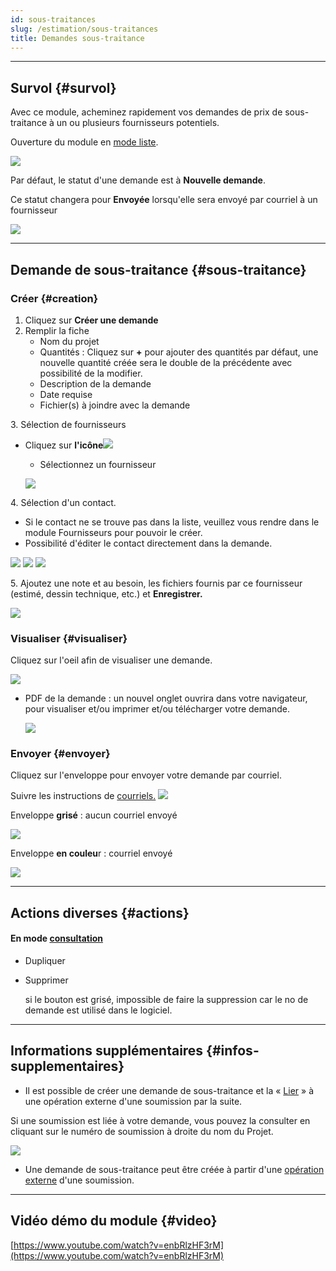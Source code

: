 ```yaml
---
id: sous-traitances
slug: /estimation/sous-traitances
title: Demandes sous-traitance
---
```


---

## Survol {#survol}

Avec ce module, acheminez rapidement vos demandes de prix de sous-traitance à un ou plusieurs fournisseurs potentiels.

Ouverture du module en [mode liste](../fonctionnalites-generales/navigation.md#mode-liste).

![](../../static/img/Soustraitances_01.png)

Par défaut, le statut d'une demande est à **Nouvelle demande**.

Ce statut changera pour **Envoyée** lorsqu'elle sera envoyé par courriel à un fournisseur

![](../../static/img/Soustraitances_02.png)

---

## Demande de sous-traitance {#sous-traitance}

### Créer {#creation}

1. Cliquez sur **Créer une demande**
2. Remplir la fiche
   - Nom du projet
   - Quantités : Cliquez sur **+** pour ajouter des quantités
     par défaut, une nouvelle quantité créée sera le double de la précédente avec possibilité de la modifier.
   - Description de la demande
   - Date requise
   - Fichier(s) à joindre avec la demande

3\. Sélection de fournisseurs

- Cliquez sur **l'icône**![](../../static/img/Contacts_2_iconeajout.png)

  - Sélectionnez un fournisseur

  ![](../../static/img/Soustraitances_03.png)

4\. Sélection d'un contact.

- Si le contact ne se trouve pas dans la liste, veuillez vous rendre dans le module Fournisseurs pour pouvoir le créer.
- Possibilité d'éditer le contact directement dans la demande.

![](../../static/img/Soustraitances_04.png)
![](../../static/img/Soustraitances_13.png)
![](../../static/img/Soustraitances_05.png)

5\. Ajoutez une note et au besoin, les fichiers fournis par ce fournisseur (estimé, dessin technique, etc.) et **Enregistrer.**

![](../../static/img/Soustraitances_06.png)

### Visualiser {#visualiser}

Cliquez sur l'oeil afin de visualiser une demande.

![](../../static/img/Soustraitances_07.png)

- PDF de la demande : un nouvel onglet ouvrira dans votre navigateur, pour visualiser et/ou imprimer et/ou télécharger votre demande.

  ![](../../static/img/Soustraitances_08.png)

### Envoyer {#envoyer}

Cliquez sur l'enveloppe pour envoyer votre demande par courriel.

Suivre les instructions de [courriels.](../fonctionnalites-generales/courriels.md)
![](../../static/img/Soustraitances_10.png)

Enveloppe **grisé** : aucun courriel envoyé

![](../../static/img/Soustraitances_09.png)

Enveloppe **en couleu**r : courriel envoyé

![](../../static/img/Soustraitances_11.png)

---

## Actions diverses {#actions}

#### En mode [consultation](../fonctionnalites-generales/navigation.md#mode-consultation)

- Dupliquer
- Supprimer

  si le bouton est grisé, impossible de faire la suppression car le no de demande est utilisé dans le logiciel.

---

## Informations supplémentaires {#infos-supplementaires}

- Il est possible de créer une demande de sous-traitance et la « [Lier](../estimation/soumissions.md#operations-globales) » à une opération externe d'une soumission par la suite.

Si une soumission est liée à votre demande, vous pouvez la consulter en cliquant sur le numéro de soumission à droite du nom du Projet.

![](../../static/img/Soustraitances_12.png)

- Une demande de sous-traitance peut être créée à partir d'une [opération externe](../estimation/soumissions.md#operations-globales) d'une soumission.

---

## Vidéo démo du module {#video}

[https://www.youtube.com/watch?v=enbRlzHF3rM](https://www.youtube.com/watch?v=enbRlzHF3rM)
